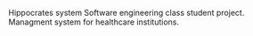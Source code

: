 Hippocrates system
Software engineering class student project.
Managment system for healthcare institutions.
